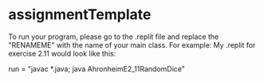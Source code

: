 # assignmentTemplate
To run your program, please go to the .replit file and replace the "RENAMEME" with the name of your main class.
For example:
My .replit for exercise 2.11 would look like this:

run = "javac *.java; java AhronheimE2_11RandomDice"
